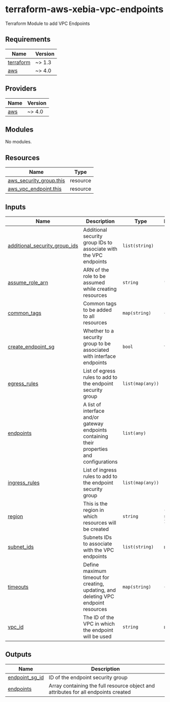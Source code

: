# terraform-aws-xebia-vpc-endpoints
Terraform Module to add VPC Endpoints

<!-- BEGIN_TF_DOCS -->
## Requirements

| Name | Version |
|------|---------|
| <a name="requirement_terraform"></a> [terraform](#requirement\_terraform) | ~> 1.3 |
| <a name="requirement_aws"></a> [aws](#requirement\_aws) | ~> 4.0 |

## Providers

| Name | Version |
|------|---------|
| <a name="provider_aws"></a> [aws](#provider\_aws) | ~> 4.0 |

## Modules

No modules.

## Resources

| Name | Type |
|------|------|
| [aws_security_group.this](https://registry.terraform.io/providers/hashicorp/aws/latest/docs/resources/security_group) | resource |
| [aws_vpc_endpoint.this](https://registry.terraform.io/providers/hashicorp/aws/latest/docs/resources/vpc_endpoint) | resource |

## Inputs

| Name | Description | Type | Default | Required |
|------|-------------|------|---------|:--------:|
| <a name="input_additional_security_group_ids"></a> [additional\_security\_group\_ids](#input\_additional\_security\_group\_ids) | Additional security group IDs to associate with the VPC endpoints | `list(string)` | `[]` | no |
| <a name="input_assume_role_arn"></a> [assume\_role\_arn](#input\_assume\_role\_arn) | ARN of the role to be assumed while creating resources | `string` | `""` | no |
| <a name="input_common_tags"></a> [common\_tags](#input\_common\_tags) | Common tags to be added to all resources | `map(string)` | `{}` | no |
| <a name="input_create_endpoint_sg"></a> [create\_endpoint\_sg](#input\_create\_endpoint\_sg) | Whether to a security group to be associated with interface endpoints | `bool` | `true` | no |
| <a name="input_egress_rules"></a> [egress\_rules](#input\_egress\_rules) | List of egress rules to add to the endpoint security group | `list(map(any))` | `[]` | no |
| <a name="input_endpoints"></a> [endpoints](#input\_endpoints) | A list of interface and/or gateway endpoints containing their properties and configurations | `list(any)` | `[]` | no |
| <a name="input_ingress_rules"></a> [ingress\_rules](#input\_ingress\_rules) | List of ingress rules to add to the endpoint security group | `list(map(any))` | `[]` | no |
| <a name="input_region"></a> [region](#input\_region) | This is the region in which resources will be created | `string` | `"ap-south-1"` | no |
| <a name="input_subnet_ids"></a> [subnet\_ids](#input\_subnet\_ids) | Subnets IDs to associate with the VPC endpoints | `list(string)` | n/a | yes |
| <a name="input_timeouts"></a> [timeouts](#input\_timeouts) | Define maximum timeout for creating, updating, and deleting VPC endpoint resources | `map(string)` | `{}` | no |
| <a name="input_vpc_id"></a> [vpc\_id](#input\_vpc\_id) | The ID of the VPC in which the endpoint will be used | `string` | n/a | yes |

## Outputs

| Name | Description |
|------|-------------|
| <a name="output_endpoint_sg_id"></a> [endpoint\_sg\_id](#output\_endpoint\_sg\_id) | ID of the endpoint security group |
| <a name="output_endpoints"></a> [endpoints](#output\_endpoints) | Array containing the full resource object and attributes for all endpoints created |
<!-- END_TF_DOCS -->